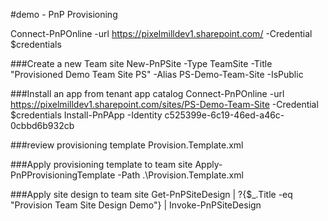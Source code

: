 #demo - PnP Provisioning

Connect-PnPOnline -url https://pixelmilldev1.sharepoint.com/ -Credential $credentials

###Create a new Team site
New-PnPSite -Type TeamSite -Title "Provisioned Demo Team Site PS" -Alias PS-Demo-Team-Site -IsPublic

###Install an app from tenant app catalog
Connect-PnPOnline -url https://pixelmilldev1.sharepoint.com/sites/PS-Demo-Team-Site -Credential $credentials
Install-PnPApp -Identity c525399e-6c19-46ed-a46c-0cbbd6b932cb

###review provisioning template
Provision.Template.xml

###Apply provisioning template to team site
Apply-PnPProvisioningTemplate -Path .\Provision.Template.xml

###Apply site design to team site
Get-PnPSiteDesign | ?{$_.Title -eq "Provision Team Site Design Demo"} | Invoke-PnPSiteDesign

